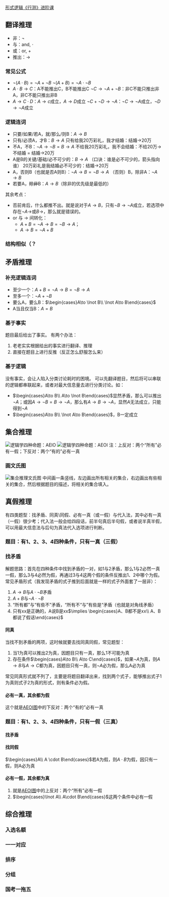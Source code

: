 [形式逻辑《行测》进阶课](https://www.bilibili.com/video/BV1Vu4y127zH)

## 翻译推理
- 非：$\lnot$
- 与：and, $\cdot$
- 或：or, $+$
- 推出：$\to$

### 常见公式
- $\lnot (A \cdot B)=\lnot A+\lnot B$
  $\lnot (A+B)=\lnot A\cdot \lnot B$
- $A \cdot B\to C$：A不能推出C，B不能推出C
  $\lnot C\to \lnot A+\lnot B$：非C不能只推出非A，非C不能只推出非B
- $A\to C\cdot D$：$A\to c$成立，$A\to D$成立
  $\lnot C + \lnot D\to \lnot A$：$\lnot C\to \lnot A$成立，$\lnot D\to \lnot A$成立

### 逻辑连词
- 只要/如果/若A，就/那么/则B：$A\to B$
- 只有/必须A，才B：$B\to A$
  只有给我20万彩礼，我才结婚：结婚→20万
- 不A，不B：$\lnot A\to \lnot B=B\to A$
  不给我20万彩礼，我不会结婚：不给20万→不结婚 = 结婚→20万
- A是B的关键/基础/必不可少的：$B\to A$ （⼝诀：谁是必不可少的，箭头指向谁）
  20万彩礼是我结婚必不可少的：结婚→20万
- A，否则B（也就是否A则B）：$\lnot A\to B=\lnot B\to A$
  （否则）B，除非A：$\lnot A\to B$
- 若要A，~~除非~~B：$A\to B$（除非的优先级是最低的）

其余考点：
- 否前肯后，什么都推不出。就是说对于$A\to B$，只有$\lnot B\to \lnot A$成立，若选项中存在$\lnot A\to$或$B\to$，那么就是错误的。
- or 与 $\to$ 间转化：
    - $A+B=\lnot A\to B=\lnot B\to A$；
    - $A\to B=\lnot A+B$

### 结构相似（？
## 矛盾推理
### 补充逻辑连词
- 至少一个：$A+B=\lnot A\to B=\lnot B\to A$
- 至多一个：$\lnot A+\lnot B$
- 要么A，要么B：$\begin{cases}A\to \lnot B\\ \lnot A\to B\end{cases}$
- A当且仅当B：$A=B$
### 基于事实
题目最后给出了事实。
有两个办法：
1. 老老实实根据给出的事实进行翻译、推理
2. 直接在题目上进行反推（反正怎么舒服怎么来）

### 基于逻辑
没有事实，会让人陷入分类讨论耗时的困境。
可以先翻译题目，然后将可以串联的逻辑都串联起来，或者对最大信息量去进行分类讨论。如：
- $\begin{cases}A\to B\\ A\to \lnot B\end{cases}$显然矛盾，那么可以推出$\lnot A$；或因$A\to \lnot B=B\to \lnot A$，那么有$A\to B\to \lnot A$，显然$A$无法成立，只能得到$\lnot A$
- $\begin{cases}A\to B\\ \lnot A\to B\end{cases}$，B一定成立
## 集合推理
![逻辑学四种命题：AEIO](https://pic2.zhimg.com/v2-780825b836d54a730b320c3e1b8ae30d_1440w.jpg)
![逻辑学四种命题：AEOI](https://saduck.top/pdtl/jhtl.png)
注：上反对：两个“所有”必有一假；下反对：两个“有的”必有一真

### 画文氏图
![集合推理文氏图](集合推理文氏图.svg)
中间画一条竖线，左边画出所有相关的集合，右边画出有些相关的集合，然后根据题目的描述，将相关的集合填入。

## 真假推理
有四类题型：找矛盾、同真\同假、必有一真（或一假）与代入法，其中必有一真（一假）很少考；代入法一般会给四段话，前半句真后半句假，或者说半真半假，可以用最大信息法与后句为真法代入选项进行判断。

### 题目：有1、2、3、4四种条件，只有一真（三假）

### 找矛盾
解题思路：首先在四种条件中找到矛盾的一对，如1与2矛盾，那么1与2必然一真一假，那么3与4必然为假，再通过3与4这两个假的条件反推出1、2中哪个为假。
常见矛盾形式（我发现矛盾的式子推到后面就是一样的式子外面套了一层非）：
1. $A\to B$与$A\cdot \lnot B$矛盾
2. $A+B$与$\lnot A\cdot \lnot B$
3. “所有都”与“有些不”矛盾，“所有不“与”有些是“矛盾（也就是对角线矛盾）
4. 只有xx是正确的，A说B是xx$\implies \begin{cases}A、B都不是xx\\ A、B都说了假话\end{cases}$

#### 同真
当找不到矛盾的两项，这时候就要去找同真同假，常见题型：
1. 当1为真可以推出2为真，因题目只有一真，那么1不可能为真
2. 存在条件$\begin{cases}A\to B\\ A\to C\end{cases}$，如果$\lnot A$为真，则$A\to B$与$A\to C$都为真，因题目只有一真，则$\lnot A$必为假，那么A必为真

常见同真形式就不列了，主要是将题目翻译出来，找到两个式子，能够推出式子1为真则式子2为真的形式，则有条件必为假。

#### 必有一真，其余都为假
这个就是[AEOI图](https://saduck.top/pdtl/jhtl.png)中的下反对：两个“有的”必有一真

### 题目：有1、2、3、4四种条件，只有一假（三真）
#### 找矛盾
#### 找同假
$\begin{cases}A\\ A \cdot B\end{cases}$若A为假，则$A\cdot B$为假，因只有一假，则A必为真

#### 必有一假，其余都为真
1. 就是[AEOI图](https://saduck.top/pdtl/jhtl.png)中的上反对：两个“所有”必有一假
2. $\begin{cases}\lnot A\\ A\cdot B\end{cases}$这两个条件中必有一假

## 综合推理
### 入选名额
### 一一对应
### 排序
### 分组
### 国考一拖五